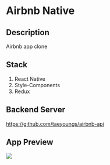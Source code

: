 # Airbnb Native

## Description

Airbnb app clone

## Stack

1. React Native
2. Style-Components
3. Redux

## Backend Server

https://github.com/taeyoungs/airbnb-api

## App Preview

<img src="https://drive.google.com/uc?export=download&id=15QFGbHSX1l8d0-81M7-cam56BpXiHBh9">
